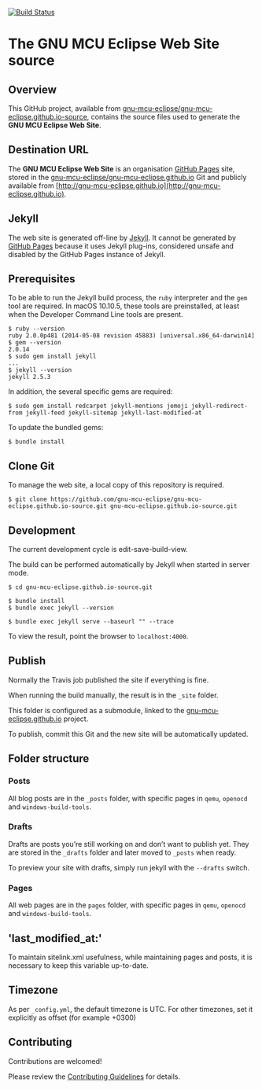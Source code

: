 [![Build Status](https://travis-ci.org/gnu-mcu-eclipse/gnu-mcu-eclipse.github.io-source.svg?branch=master)](https://travis-ci.org/gnu-mcu-eclipse/gnu-mcu-eclipse.github.io-source)

# The GNU MCU Eclipse Web Site source

## Overview

This GitHub project, available from [gnu-mcu-eclipse/gnu-mcu-eclipse.github.io-source](https://github.com/gnu-mcu-eclipse/gnu-mcu-eclipse.github.io-source), contains the source files used to generate the **GNU MCU Eclipse Web Site**.

## Destination URL

The **GNU MCU Eclipse Web Site** is an organisation [GitHub Pages](https://pages.github.com) site, stored in the [gnu-mcu-eclipse/gnu-mcu-eclipse.github.io](https://github.com/gnu-mcu-eclipse/gnu-mcu-eclipse.github.io) Git and publicly available from [http://gnu-mcu-eclipse.github.io](http://gnu-mcu-eclipse.github.io).


## Jekyll

The web site is generated off-line by [Jekyll](http://jekyllrb.com). It cannot be generated by [GitHub Pages](https://pages.github.com) because it uses Jekyll plug-ins, considered unsafe and disabled by the GitHub Pages instance of Jekyll.

## Prerequisites

To be able to run the Jekyll build process, the `ruby` interpreter and the `gem` tool are required. In macOS 10.10.5, these tools are preinstalled, at least when the Developer Command Line tools are present.

```console
$ ruby --version
ruby 2.0.0p481 (2014-05-08 revision 45883) [universal.x86_64-darwin14]
$ gem --version
2.0.14
$ sudo gem install jekyll
...
$ jekyll --version
jekyll 2.5.3
```

In addition, the several specific gems are required:

```console
$ sudo gem install redcarpet jekyll-mentions jemoji jekyll-redirect-from jekyll-feed jekyll-sitemap jekyll-last-modified-at
```

To update the bundled gems:

```console
$ bundle install
```

## Clone Git

To manage the web site, a local copy of this repository is required.

```console
$ git clone https://github.com/gnu-mcu-eclipse/gnu-mcu-eclipse.github.io-source.git gnu-mcu-eclipse.github.io-source.git
```

## Development

The current development cycle is edit-save-build-view.

The build can be performed automatically by Jekyll when started in server mode.

```console
$ cd gnu-mcu-eclipse.github.io-source.git

$ bundle install
$ bundle exec jekyll --version

$ bundle exec jekyll serve --baseurl "" --trace
```

To view the result, point the browser to `localhost:4000`.

## Publish

Normally the Travis job published the site if everything is fine.

When running the build manually, the result is in the `_site` folder.

This folder is configured as a submodule, linked to the [gnu-mcu-eclipse.github.io](https://github.com/gnu-mcu-eclipse/gnu-mcu-eclipse.github.io) project.

To publish, commit this Git and the new site will be automatically updated.

## Folder structure

### Posts

All blog posts are in the `_posts` folder, with specific pages in `qemu`, `openocd` and `windows-build-tools`.

### Drafts

Drafts are posts you’re still working on and don’t want to publish yet. They are stored in the `_drafts` folder and later moved to `_posts` when ready.

To preview your site with drafts, simply run jekyll with the `--drafts` switch.

### Pages

All web pages are in the `pages` folder, with specific pages in `qemu`, `openocd` and `windows-build-tools`.

## 'last\_modified\_at:'

To maintain sitelink.xml usefulness, while maintaining pages and posts, it is necessary to keep this variable up-to-date.

## Timezone

As per `_config.yml`, the default timezone is UTC. For other timezones, set it explicitly as offset (for example +0300)

## Contributing

Contributions are welcomed!

Please review the [Contributing Guidelines](CONTRIBUTING.md) for details.
